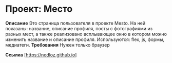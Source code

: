 # Проект: Место

**Описание**
Это страница пользователя в проекте Mesto. На ней показаны: название, описание профиля, посты с фотографиями из разных мест, а также реализовано всплывающее окно в котором можно изменить название и описание профиля. Используются: flex, js, формы, медиатеги.
**Требования**
Нужен только браузер

**Ссылка** 
[https://nedloz.github.io]